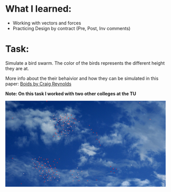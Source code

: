 # What I learned:
* Working with vectors and forces
* Practicing Design by contract (Pre, Post, Inv comments)

# Task:
Simulate a bird swarm. The color of the birds represents the different height they are at.

More info about the their behaivior and how they can be simulated in this paper: [Boids by Craig Reynolds](https://www.red3d.com/cwr/boids/index.html)

**Note: On this task I worked with two other colleges at the TU**

![](swarm.png)


